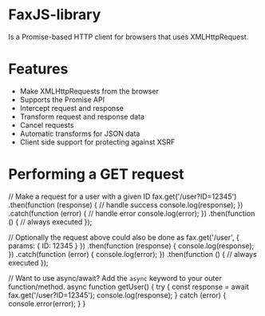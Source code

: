 # FaxJS-library
Is a Promise-based HTTP client for browsers that uses XMLHttpRequest.

# Features
<ul>
<li>Make XMLHttpRequests from the browser</li>
<li>Supports the Promise API</li>
<li>Intercept request and response</li>
<li>Transform request and response data</li>
<li>Cancel requests</li>
<li>Automatic transforms for JSON data</li>
<li>Client side support for protecting against XSRF</li>
</ul>

# Performing a GET request
// Make a request for a user with a given ID
fax.get('/user?ID=12345')
  .then(function (response) {
    // handle success
    console.log(response);
  })
  .catch(function (error) {
    // handle error
    console.log(error);
  })
  .then(function () {
    // always executed
  });

// Optionally the request above could also be done as
fax.get('/user', {
    params: {
      ID: 12345
    }
  })
  .then(function (response) {
    console.log(response);
  })
  .catch(function (error) {
    console.log(error);
  })
  .then(function () {
    // always executed
  });  

// Want to use async/await? Add the `async` keyword to your outer function/method.
async function getUser() {
  try {
    const response = await fax.get('/user?ID=12345');
    console.log(response);
  } catch (error) {
    console.error(error);
  }
}








